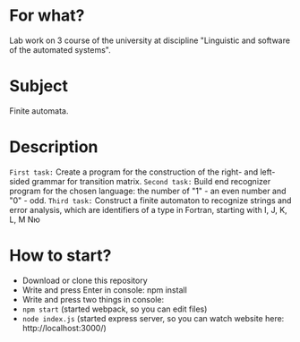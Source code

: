 # For what?
Lab work on 3 course of the university at discipline "Linguistic and software of the automated systems".
# Subject
Finite automata.
# Description
`First task:` Create a program for the construction of the right- and left- sided grammar for transition matrix.
`Second task:` Build end recognizer program for the chosen language: the number of "1" - an even number and "0" - odd.
`Third task:` Construct a finite automaton to recognize strings and error analysis, which are identifiers of a type in Fortran, starting with I, J, K, L, M Nю
# How to start?
 - Download or clone this repository
 - Write and press Enter in console: npm install
 - Write and press two things in console:
  - `npm start` (started webpack, so you can edit files)
  - `node index.js` (started express server, so you can watch website here: http://localhost:3000/)